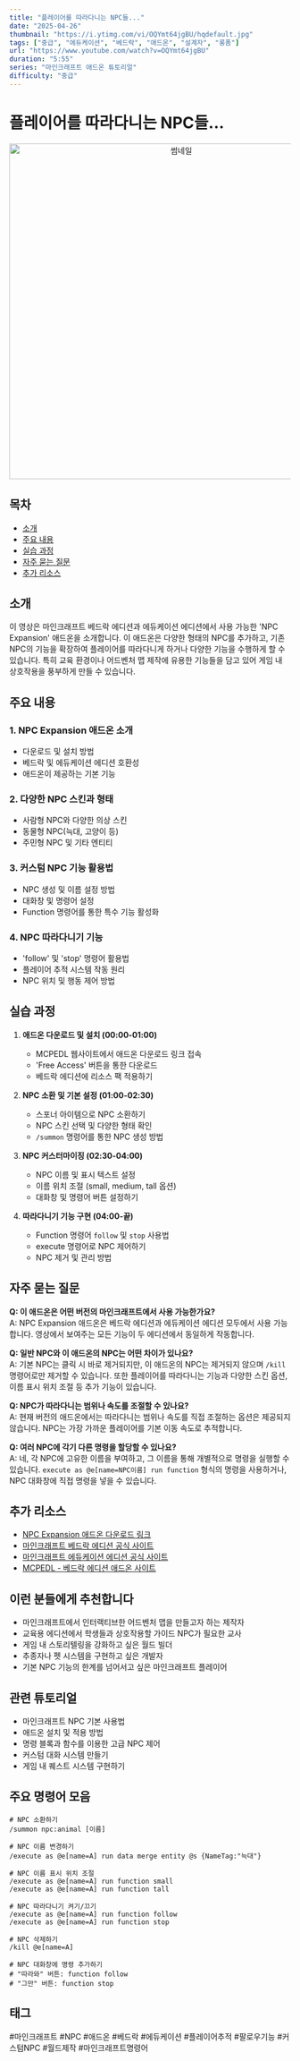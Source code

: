 ```yaml
---
title: "플레이어를 따라다니는 NPC들..."
date: "2025-04-26"
thumbnail: "https://i.ytimg.com/vi/OQYmt64jgBU/hqdefault.jpg"
tags: ["중급", "에듀케이션", "베드락", "애드온", "설계자", "롱폼"]
url: "https://www.youtube.com/watch?v=OQYmt64jgBU"
duration: "5:55"
series: "마인크래프트 애드온 튜토리얼"
difficulty: "중급"
---
```


# 플레이어를 따라다니는 NPC들...

<div align="center">
<img src="https://i.ytimg.com/vi/OQYmt64jgBU/hqdefault.jpg" alt="썸네일" width="600"/>
</div>

## 목차
- [소개](#소개)
- [주요 내용](#주요-내용)
- [실습 과정](#실습-과정)
- [자주 묻는 질문](#자주-묻는-질문)
- [추가 리소스](#추가-리소스)

## 소개
이 영상은 마인크래프트 베드락 에디션과 에듀케이션 에디션에서 사용 가능한 'NPC Expansion' 애드온을 소개합니다. 이 애드온은 다양한 형태의 NPC를 추가하고, 기존 NPC의 기능을 확장하여 플레이어를 따라다니게 하거나 다양한 기능을 수행하게 할 수 있습니다. 특히 교육 환경이나 어드벤처 맵 제작에 유용한 기능들을 담고 있어 게임 내 상호작용을 풍부하게 만들 수 있습니다.

## 주요 내용

### 1. NPC Expansion 애드온 소개
- 다운로드 및 설치 방법
- 베드락 및 에듀케이션 에디션 호환성
- 애드온이 제공하는 기본 기능

### 2. 다양한 NPC 스킨과 형태
- 사람형 NPC와 다양한 의상 스킨
- 동물형 NPC(늑대, 고양이 등)
- 주민형 NPC 및 기타 엔티티

### 3. 커스텀 NPC 기능 활용법
- NPC 생성 및 이름 설정 방법
- 대화창 및 명령어 설정
- Function 명령어를 통한 특수 기능 활성화

### 4. NPC 따라다니기 기능
- 'follow' 및 'stop' 명령어 활용법
- 플레이어 추적 시스템 작동 원리
- NPC 위치 및 행동 제어 방법

## 실습 과정

1. **애드온 다운로드 및 설치 (00:00-01:00)**
   - MCPEDL 웹사이트에서 애드온 다운로드 링크 접속
   - 'Free Access' 버튼을 통한 다운로드
   - 베드락 에디션에 리소스 팩 적용하기

2. **NPC 소환 및 기본 설정 (01:00-02:30)**
   - 스포너 아이템으로 NPC 소환하기
   - NPC 스킨 선택 및 다양한 형태 확인
   - `/summon` 명령어를 통한 NPC 생성 방법

3. **NPC 커스터마이징 (02:30-04:00)**
   - NPC 이름 및 표시 텍스트 설정
   - 이름 위치 조절 (small, medium, tall 옵션)
   - 대화창 및 명령어 버튼 설정하기

4. **따라다니기 기능 구현 (04:00-끝)**
   - Function 명령어 `follow` 및 `stop` 사용법
   - execute 명령어로 NPC 제어하기
   - NPC 제거 및 관리 방법

## 자주 묻는 질문

**Q: 이 애드온은 어떤 버전의 마인크래프트에서 사용 가능한가요?**  
A: NPC Expansion 애드온은 베드락 에디션과 에듀케이션 에디션 모두에서 사용 가능합니다. 영상에서 보여주는 모든 기능이 두 에디션에서 동일하게 작동합니다.

**Q: 일반 NPC와 이 애드온의 NPC는 어떤 차이가 있나요?**  
A: 기본 NPC는 클릭 시 바로 제거되지만, 이 애드온의 NPC는 제거되지 않으며 `/kill` 명령어로만 제거할 수 있습니다. 또한 플레이어를 따라다니는 기능과 다양한 스킨 옵션, 이름 표시 위치 조절 등 추가 기능이 있습니다.

**Q: NPC가 따라다니는 범위나 속도를 조절할 수 있나요?**  
A: 현재 버전의 애드온에서는 따라다니는 범위나 속도를 직접 조절하는 옵션은 제공되지 않습니다. NPC는 가장 가까운 플레이어를 기본 이동 속도로 추적합니다.

**Q: 여러 NPC에 각기 다른 명령을 할당할 수 있나요?**  
A: 네, 각 NPC에 고유한 이름을 부여하고, 그 이름을 통해 개별적으로 명령을 실행할 수 있습니다. `execute as @e[name=NPC이름] run function` 형식의 명령을 사용하거나, NPC 대화창에 직접 명령을 넣을 수 있습니다.

## 추가 리소스

- [NPC Expansion 애드온 다운로드 링크](https://mcpedl.com/npc-expansion/)
- [마인크래프트 베드락 에디션 공식 사이트](https://www.minecraft.net/ko-kr/about-minecraft)
- [마인크래프트 에듀케이션 에디션 공식 사이트](https://education.minecraft.net/)
- [MCPEDL - 베드락 에디션 애드온 사이트](https://mcpedl.com/)

## 이런 분들에게 추천합니다

- 마인크래프트에서 인터랙티브한 어드벤처 맵을 만들고자 하는 제작자
- 교육용 에디션에서 학생들과 상호작용할 가이드 NPC가 필요한 교사
- 게임 내 스토리텔링을 강화하고 싶은 월드 빌더
- 추종자나 펫 시스템을 구현하고 싶은 개발자
- 기본 NPC 기능의 한계를 넘어서고 싶은 마인크래프트 플레이어

## 관련 튜토리얼

- 마인크래프트 NPC 기본 사용법
- 애드온 설치 및 적용 방법
- 명령 블록과 함수를 이용한 고급 NPC 제어
- 커스텀 대화 시스템 만들기
- 게임 내 퀘스트 시스템 구현하기

## 주요 명령어 모음

```
# NPC 소환하기
/summon npc:animal [이름]

# NPC 이름 변경하기
/execute as @e[name=A] run data merge entity @s {NameTag:"늑대"}

# NPC 이름 표시 위치 조절
/execute as @e[name=A] run function small
/execute as @e[name=A] run function tall

# NPC 따라다니기 켜기/끄기
/execute as @e[name=A] run function follow
/execute as @e[name=A] run function stop

# NPC 삭제하기
/kill @e[name=A]

# NPC 대화창에 명령 추가하기
# "따라와" 버튼: function follow
# "그만" 버튼: function stop
```

## 태그
#마인크래프트 #NPC #애드온 #베드락 #에듀케이션 #플레이어추적 #팔로우기능 #커스텀NPC #월드제작 #마인크래프트명령어
